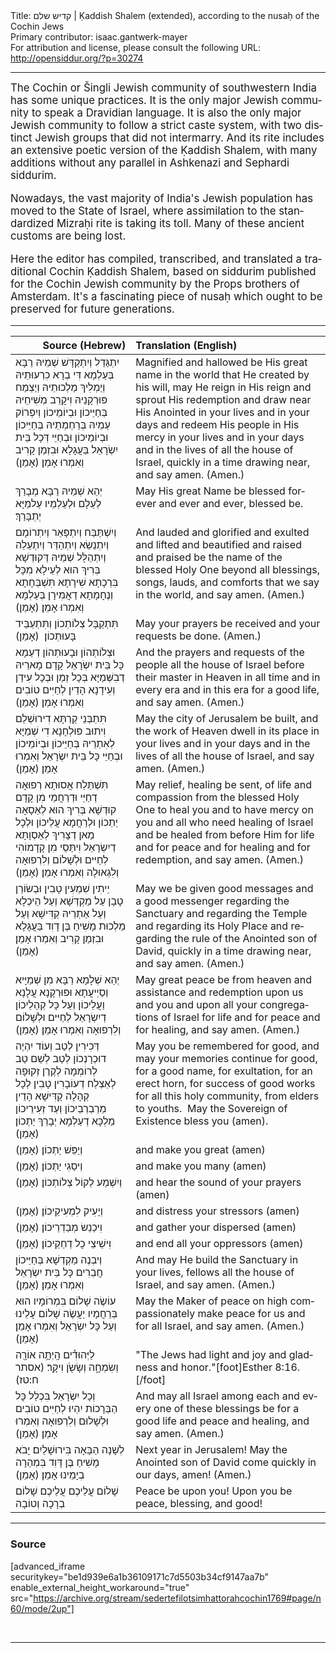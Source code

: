 <html>
<head></head>
<body>
Title: קדיש שלם | Ḳaddish Shalem (extended), according to the nusaḥ of the Cochin Jews<br />
Primary contributor: isaac.gantwerk-mayer<br />
For attribution and license, please consult the following URL: <a href="http://opensiddur.org/?p=30274">http://opensiddur.org/?p=30274</a>
<p />
<hr />

<div class="english" lang="en" style="font-size: 1.2em;">
The Cochin or Šingli Jewish community of southwestern India has some unique practices. It is the only major Jewish community to speak a Dravidian language. It is also the only major Jewish community to follow a strict caste system, with two distinct Jewish groups that did not intermarry. And its rite includes an extensive poetic version of the Ḳaddish Shalem, with many additions without any parallel in Ashkenazi and Sephardi siddurim.

Nowadays, the vast majority of India's Jewish population has moved to the State of Israel, where assimilation to the standardized Mizraḥi rite is taking its toll. Many of these ancient customs are being lost. 

Here the editor has compiled, transcribed, and translated a traditional Cochin Ḳaddish Shalem, based on siddurim published for the Cochin Jewish community by the Props brothers of Amsterdam. It's a fascinating piece of nusaḥ which ought to be preserved for future generations.
</div>

<hr />

<table style="margin-left: auto;margin-right: auto;" class="draggable">
<thead><tr><th id="x" style="text-align: right;">Source (Hebrew)</th><th style="text-align: left;">Translation (English)</th></tr></thead>
<tbody>
<tr><td style="vertical-align:top;">
<div class="liturgy" lang="he">
יִתְגַּדַל וְיִתְקַדָּשׁ שְׁמֵיהּ רַבָּא 
בְּעַלְמָא דִּי בְרָא כִרְעוּתֵיהּ 
וְיַמְלִיךְ מַלְכוּתֵיהּ 
וְיַצְמַח פּוּרְקָנֵיהּ 
וִיקָרֵב מְשִׁיחֵיהּ 
בְּחַיֵּיכוֹן וּבְיוֹמֵיכוֹן 
וְיִפְרוֹק עַמֵיהּ בְּרַחְמְתֵיהּ 
בְּחַיֵּיכוֹן וּבְיוֹמֵיכוֹן 
וּבְחַיֵּי דְּכָל בֵּית יִשְׂרָאֵל 
בַּעֲגָלָא וּבִזְמַן קָרִיב 
וְאִמְרוּ אָמֵן׃‫ (אָמֵן)‬
</span></div></td>
 
<td style="vertical-align:top;">
<div class="english" lang="en">
‪Magnified‬ and hallowed be His great name 
in the world that He created by his will, 
may He reign in His reign 
and sprout His redemption 
and draw near His Anointed 
in your lives and in your days 
and redeem His people in His mercy 
in your lives and in your days 
and in the lives of all the house of Israel, 
quickly in a time drawing near, ‪
and say amen. (Amen.)‬
</div></td></tr>


<tr><td style="vertical-align:top;">
<div class="liturgy" lang="he">
יְהֵא שְׁמֵיהּ רַבָּא מְבָרַךְ 
לְעַלָם וּלְעַלְמֵיו עַלמַיָּא 
יְתְבָּרַךְ׃ 
</span></div></td>
 
<td style="vertical-align:top;">
<div class="english" lang="en">
May His great Name be blessed 
forever and ever and ever, 
blessed be. 
</div></td></tr>


<tr><td style="vertical-align:top;">
<div class="liturgy" lang="he">
וְיִשְׁתַּבַּח וְיִתְפָּאֵר 
וְיִתְרוֹמָם וְיִתְנַשֵׂא 
וְיִתְהַדַּר וְיִתְעַלֵה וְיִתְהַלָּל 
שְׁמֵיהּ דְּקוּדְשָׁא בְּרִיךְ הוּא 
לְעֵילָא מִכָּל בִּרְכָתָא שִׁירָתָא 
תִּשְׁבְּחָתָא וְנֶחָמָתָא 
דַאֲמִירָן בְּעַלְמָא 
וְאִמְרוּ אָמֵן׃‫ (אָמֵן) ‬
</span></div></td>
 
<td style="vertical-align:top;">
<div class="english" lang="en">
‪And lauded and glorified 
and exulted and lifted 
and beautified and raised and praised 
be the name of the blessed Holy One 
beyond all blessings, songs, 
lauds, and comforts 
that we say in the world, 
and say amen. (Amen.)‬
</div></td></tr>


<tr><td style="vertical-align:top;">
<div class="liturgy" lang="he">
תִּתְקַבָּל צְלוֹתְכוֹן
וְתִּתְעַבֵּיד בָּעוּתְכוֹן׃ 
(אָמֵן) 
</span></div></td>
 
<td style="vertical-align:top;">
<div class="english" lang="en">
May your prayers be received 
and your requests be done. 
(Amen.)
</div></td></tr>


<tr><td style="vertical-align:top;">
<div class="liturgy" lang="he">
‫וּצְלוֹתְהוֹן וּבָעוּתְהוֹן דְעַמָא 
כָּל בֵּית יִשְׂרָאֵל 
קָדָם מָארֵיהּ דְבִשְּׁמַיָּא 
בְּכָל זְמַן
וּבְכָל עִידַן
וְעִידָנָא הָדֵין 
לְחַיִּים טוֹבִים 
וְאִמְרוּ אָמֵן׃ (אָמֵן) ‬
</span></div></td>
 
<td style="vertical-align:top;">
<div class="english" lang="en">
And the prayers and requests of the people 
all the house of Israel 
before their master in Heaven 
in all time 
and in every era 
and in this era 
for a good life, 
‪and say amen. (Amen.)‬
</div></td></tr>


<tr><td style="vertical-align:top;">
<div class="liturgy" lang="he">
תִּתְבְּנֵי קַרְתָּא דִירוּשְׁלֵם 
וִיתוּב פּוּלְחָנָא דִי שְׁמַיָּא לְאִתְרֵיהּ 
בְּחַיֵּיכוֹן וּבְיוֹמֵיכוֹן 
וּבְחַיֵּי כָּל בֵּית יִשְׂרָאֵל 
וְאִמְרוּ אָמֵן׃‫ (אָמֵן) ‬
</span></div></td>
 
<td style="vertical-align:top;">
<div class="english" lang="en">
May the city of Jerusalem be built, 
and the work of Heaven dwell in its place 
in your lives and in your days 
and in the lives of all the house of Israel, 
and say amen. (Amen.)
</div></td></tr>


<tr><td style="vertical-align:top;">
<div class="liturgy" lang="he">
תִּשְׁתַּלַח אֲסוּתָא רְפוּאָה 
דְחַיֵּי וּדְרַחֲמֵי מִן קָדָם קוּדְשָׁא בְּרִיךְ הוּא 
לְאַסָאָה יַתְכוֹן וּלְרַחֲמָא עֲלֵיכוֹן 
וּלְכָל מַאן דְצָרִיךְ לְאַסְוָתָא דְיִשְׂרָאֵל 
וִיתַּסֵי מִן קָדָמוֹהִי 
לְחַיּים וּלְשָׁלוֹם 
וְלִרְפוּאָה וְלִגְאוּלָה 
וְאִמְרוּ אָמֵן׃‫ (אָמֵן) ‬
</span></div></td>
 
<td style="vertical-align:top;">
<div class="english" lang="en">
May relief, healing be sent, 
of life and compassion from the blessed Holy One 
to heal you and to have mercy on you 
and all who need healing of Israel 
and be healed from before Him 
for life and for peace 
and for healing and for redemption, 
and say amen. (Amen.)
</div></td></tr>


<tr><td style="vertical-align:top;">
<div class="liturgy" lang="he">
יֵיתִין שִׁמְעִין טָבִין 
וּבְשׂוֹרַן טָבָן 
עַל מַקְדְּשָׁא 
וְעַל הֵיכְלָא 
וְעַל אַתְרֵיהּ קַדִּישָׁא 
וְעַל מַלְכוּת מָשִׁיחַ בֶּן דָוִד 
בַּעֲגָּלָא וּבִזְמַן קָרִיב 
וְאִמְרוּ אָמֵן׃‫ (אָמֵן) ‬
</span></div></td>
 
<td style="vertical-align:top;">
<div class="english" lang="en">
May we be given good messages 
and a good messenger 
regarding the Sanctuary 
and regarding the Temple 
and regarding its Holy Place 
and regarding the rule of the Anointed son of David, 
quickly in a time drawing near, 
and say amen. (Amen.)
</div></td></tr>


<tr><td style="vertical-align:top;">
<div class="liturgy" lang="he">
יְהֵא שְׁלָמָא רַבָּא מִן שְׁמַיָּיא 
וְסַיְיעֲתָא וּפוּרְקָנָא עֲלָנָא וַעֲלֵיכוֹן 
וְעַל כָּל קְהַלֵיכוֹן דְיִשְׂרָאֵל 
לְחַיּים וּלְשָׁלוֹם וְלִרְפוּאָה 
וְאִמְרוּ אָמֵן׃‫ (אָמֵן) ‬
</span></div></td>
 
<td style="vertical-align:top;">
<div class="english" lang="en">
May great peace be from heaven 
and assistance and redemption upon us and you 
and upon all your congregations of Israel 
for life and for peace and for healing, 
and say amen. (Amen.)
</div></td></tr>


<tr><td style="vertical-align:top;">
<div class="liturgy" lang="he">
דְּכִירִין לְטַב 
וְעוֹד יִהְיֶה דוּכְרָנְכוֹן לְטַב 
לְשֵׁם טַב 
לְרוֹמְמָה 
לְקֶרֶן זְקוּפָה 
לְאַצְלַח דְעוֹבָרִין טָבִין 
לְכָל קְהָלָה קַדִּישָׁא הָדֵין 
מֵרַבְרְבֵיכוֹן וְעַד זְעִירֵיכוֹן‫ 
מַלְכָּא דְעַלְמָא יְבָרֵךְ יַתְכוֹן׃ 
(אָמֵן)‬
</span></div></td>
 
<td style="vertical-align:top;">
<div class="english" lang="en">
May you be remembered for good, 
and may your memories continue for good, 
for a good name, 
for exultation, 
for an erect horn, 
for success of good works 
for all this holy community, 
from elders to youths. ‬‪
May the Sovereign of Existence bless you 
(amen).‬
</div></td></tr>


<tr><td style="vertical-align:top;">
<div class="liturgy" lang="he">
וְיַפֵּשׁ יַתְכוֹן׃ 
(אָמֵן)
</span></div></td>
 
<td style="vertical-align:top;">
<div class="english" lang="en">
‪and make you great 
(amen) ‬
</div></td></tr>


<tr><td style="vertical-align:top;">
<div class="liturgy" lang="he">
וְיסַגִי יַתְכוֹן׃ 
(אָמֵן)
</span></div></td>
 
<td style="vertical-align:top;">
<div class="english" lang="en">
‪and make you many 
(amen)‬
</div></td></tr>


<tr><td style="vertical-align:top;">
<div class="liturgy" lang="he">
וְיִשְׁמַע לְקוֹל צְלוֹתְכוֹן׃ 
(אָמֵן)
</span></div></td>
 
<td style="vertical-align:top;">
<div class="english" lang="en">
‪and hear the sound of your prayers 
(amen)‬
</div></td></tr>


<tr><td style="vertical-align:top;">
<div class="liturgy" lang="he">
וְיָעִיק לִמְעִיקֵיכוֹן׃ 
(אָמֵן)
</span></div></td>
 
<td style="vertical-align:top;">
<div class="english" lang="en">
‪and distress your stressors 
(amen)‬
</div></td></tr>


<tr><td style="vertical-align:top;">
<div class="liturgy" lang="he">
וִיכַנֵשׂ מְבַדְרֵיכוֹן׃ 
(אָמֵן)
</span></div></td>
 
<td style="vertical-align:top;">
<div class="english" lang="en">
‪and gather your dispersed 
(amen)‬
</div></td></tr>


<tr><td style="vertical-align:top;">
<div class="liturgy" lang="he">
וִישֵׁיצֵי כָל דְחַקֵיכוֹן׃ 
(אָמֵן)
</span></div></td>
 
<td style="vertical-align:top;">
<div class="english" lang="en">
and end all your oppressors 
(amen) 
</div></td></tr>


<tr><td style="vertical-align:top;">
<div class="liturgy" lang="he">
וְיבְנֶה מַקְדְשָׁא בְּחַיֵּיכוֹן 
חֲבֵרִים כָּל בֵּית יִשְׂרָאֵל 
וְאִמְרוּ אָמֵן׃‫ (אָמֵן)‬
</span></div></td>
 
<td style="vertical-align:top;">
<div class="english" lang="en">
And may He build the Sanctuary in your lives, 
fellows all the house of Israel, 
and say amen. (Amen.)
</div></td></tr>


<tr><td style="vertical-align:top;">
<div class="liturgy" lang="he">
עוֹשֶׂה שָׁלוֹם בִּמְרוֹמָיו 
הוּא בְּרַחֲמָיו יַעֲשֶׂה שָׁלוֹם עָלֵינוּ 
וְעַל כָּל יִשְׂרָאֵל 
וְאִמְרוּ אָמֵן׃‫ (אָמֵן)‬
 </span></div></td>
 
<td style="vertical-align:top;">
<div class="english" lang="en">
May the Maker of peace on high 
compassionately make peace for us 
and for all Israel, 
and say amen. (Amen.)
</div></td></tr>


<tr><td style="vertical-align:top;">
<div class="liturgy" lang="he">
לַיְּהוּדִ֕ים הָֽיְתָ֥ה אוֹרָ֖ה וְשִׂמְחָ֑ה 
וְשָׂשֹׂ֖ן וִיקָֽר׃ <span class="citation">(אסתר ח:טז)</span>
</span></div></td>
 
<td style="vertical-align:top;">
<div class="english" lang="en">
"The Jews had light and joy 
and gladness and honor."[foot]Esther 8:16.[/foot]
</div></td></tr>


<tr><td style="vertical-align:top;">
<div class="liturgy" lang="he">
וְכָל יִשְׂרָאֵל 
בִּכְלַל כָּל הַבְּרָכוֹת 
יִהְיוּ לְחַיִּים טוֹבִים וּלְשָׁלוּם וְלִרְפוּאָה 
וְאִמְרוּ אָמֵן׃‫ (אָמֵן)‬
</span></div></td>
 
<td style="vertical-align:top;">
<div class="english" lang="en">
And may all Israel 
among each and every one of these blessings 
be for a good life and peace and healing, 
and say amen. (Amen.)
</div></td></tr>


<tr><td style="vertical-align:top;">
<div class="liturgy" lang="he">
לְשָׁנָה הַבָּאָה בִּירוּשָׁלַיִם׃ 
יָבֹא מָשִׁיחַ בֶּן דָּוִד בִּמְהֵרָה בְיָמֵינוּ 
אָמֵן׃‫ (אָמֵן)‬
</span></div></td>
 
<td style="vertical-align:top;">
<div class="english" lang="en">
Next year in Jerusalem! 
May the Anointed son of David come quickly in our days, 
amen!‪ (Amen.)‬
</div></td></tr>


<tr><td style="vertical-align:top;">
<div class="liturgy" lang="he">
שָׁלוֹם עֲלֵיכֶם 
עֲלֵיכֶם שָׁלוֹם 
בְרָכָה וְטוֹבָה
</span></div></td>
 
<td style="vertical-align:top;">
<div class="english" lang="en">
Peace be upon you! 
Upon you be peace, 
blessing, and good!
</div></td></tr>
</tbody></table>

<hr />

<h3>Source</h3>

[advanced_iframe securitykey="be1d939e6a1b36109171c7d5503b34cf9147aa7b" enable_external_height_workaround="true" src="https://archive.org/stream/sedertefilotsimhattorahcochin1769#page/n60/mode/2up"]

&nbsp;

<hr />

&nbsp;
</body>
</html>